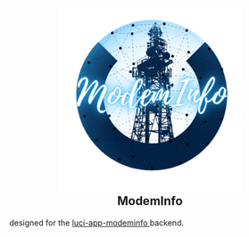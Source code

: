 <h2 align="center">
 <img src="https://github.com/Kodo-kakaku/ModemInfo/blob/main/image/logo.png" height="330" width="330">
  <br>
    ModemInfo
 <br>
</h2>
designed for the <a href="https://github.com/koshev-msk/modemfeed/tree/master/luci/applications/luci-app-modeminfo">luci-app-modeminfo </a> backend.

